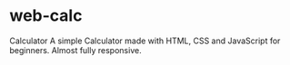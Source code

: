 # web-calc
Calculator
A simple Calculator made with HTML, CSS and JavaScript for beginners.
Almost fully responsive.
